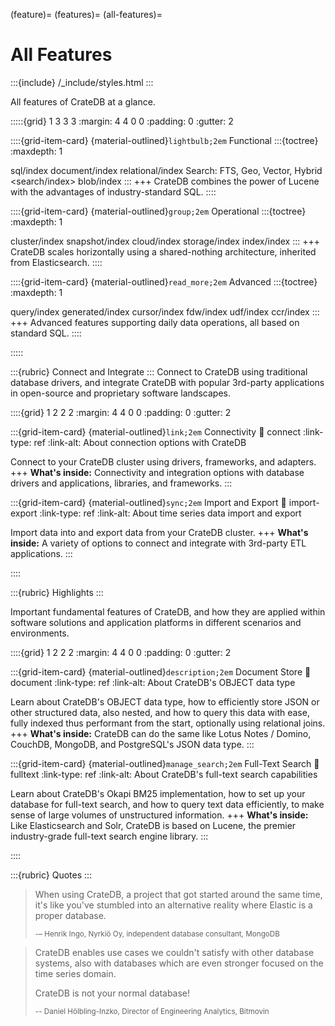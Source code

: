 (feature)=
(features)=
(all-features)=
# All Features

:::{include} /_include/styles.html
:::

All features of CrateDB at a glance.

:::::{grid} 1 3 3 3
:margin: 4 4 0 0
:padding: 0
:gutter: 2

::::{grid-item-card} {material-outlined}`lightbulb;2em` Functional
:::{toctree}
:maxdepth: 1

sql/index
document/index
relational/index
Search: FTS, Geo, Vector, Hybrid <search/index>
blob/index
:::
+++
CrateDB combines the power of Lucene with the advantages of
industry-standard SQL.
::::

::::{grid-item-card} {material-outlined}`group;2em` Operational
:::{toctree}
:maxdepth: 1

cluster/index
snapshot/index
cloud/index
storage/index
index/index
:::
+++
CrateDB scales horizontally using a shared-nothing
architecture, inherited from Elasticsearch.
::::

::::{grid-item-card} {material-outlined}`read_more;2em` Advanced
:::{toctree}
:maxdepth: 1

query/index
generated/index
cursor/index
fdw/index
udf/index
ccr/index
:::
+++
Advanced features supporting daily data
operations, all based on standard SQL.
::::

:::::


:::{rubric} Connect and Integrate
:::
Connect to CrateDB using traditional database drivers, and integrate CrateDB
with popular 3rd-party applications in open-source and proprietary software
landscapes.

::::{grid} 1 2 2 2
:margin: 4 4 0 0
:padding: 0
:gutter: 2

:::{grid-item-card} {material-outlined}`link;2em` Connectivity
:link: connect
:link-type: ref
:link-alt: About connection options with CrateDB

Connect to your CrateDB cluster using drivers, frameworks, and adapters.
+++
**What's inside:**
Connectivity and integration options with database drivers
and applications, libraries, and frameworks.
:::


:::{grid-item-card} {material-outlined}`sync;2em` Import and Export
:link: import-export
:link-type: ref
:link-alt: About time series data import and export

Import data into and export data from your CrateDB cluster.
+++
**What's inside:**
A variety of options to connect and integrate with 3rd-party
ETL applications.
:::

::::


:::{rubric} Highlights
:::

Important fundamental features of CrateDB, and how they are applied within software
solutions and application platforms in different scenarios and environments.

::::{grid} 1 2 2 2
:margin: 4 4 0 0
:padding: 0
:gutter: 2


:::{grid-item-card} {material-outlined}`description;2em` Document Store
:link: document
:link-type: ref
:link-alt: About CrateDB's OBJECT data type

Learn about CrateDB's OBJECT data type, how to efficiently store JSON
or other structured data, also nested, and how to query this data with
ease, fully indexed thus performant from the start, optionally using
relational joins.
+++
**What's inside:**
CrateDB can do the same like Lotus Notes / Domino, CouchDB, MongoDB,
and PostgreSQL's JSON data type.
:::


:::{grid-item-card} {material-outlined}`manage_search;2em` Full-Text Search
:link: fulltext
:link-type: ref
:link-alt: About CrateDB's full-text search capabilities

Learn about CrateDB's Okapi BM25 implementation, how to set up your database
for full-text search, and how to query text data efficiently, to make sense
of large volumes of unstructured information.
+++
**What's inside:**
Like Elasticsearch and Solr, CrateDB is based on Lucene, the premier
industry-grade full-text search engine library.
:::

::::


:::{rubric} Quotes
:::

> When using CrateDB, a project that got started around the same time, it's like
you've stumbled into an alternative reality where Elastic is a proper database.
>
> <small>-– Henrik Ingo, Nyrkiö Oy, independent database consultant, MongoDB</small>

> CrateDB enables use cases we couldn't satisfy with other
database systems, also with databases which are even stronger
focused on the time series domain.
>
> CrateDB is not your normal database!
>
> <small>-- Daniel Hölbling-Inzko, Director of Engineering Analytics, Bitmovin</small>
